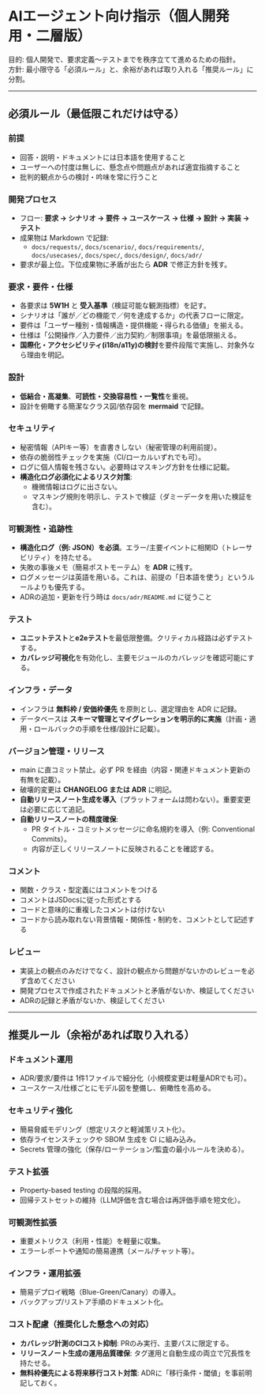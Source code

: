 # AIエージェント向け指示（個人開発用・二層版）

目的: 個人開発で、要求定義〜テストまでを秩序立てて進めるための指針。  
方針: 最小限守る「必須ルール」と、余裕があれば取り入れる「推奨ルール」に分割。  

---

## 必須ルール（最低限これだけは守る）

### 前提

- 回答・説明・ドキュメントには日本語を使用すること
- ユーザーへの忖度は無しに、懸念点や問題点があれば適宜指摘すること
- 批判的観点からの検討・吟味を常に行うこと

### 開発プロセス

- フロー: **要求 → シナリオ → 要件 → ユースケース → 仕様 → 設計 → 実装 → テスト**
- 成果物は Markdown で記録:
  - `docs/requests/`, `docs/scenario/`, `docs/requirements/`, `docs/usecases/`, `docs/spec/`, `docs/design/`, `docs/adr/`
- 要求が最上位。下位成果物に矛盾が出たら **ADR** で修正方針を残す。

### 要求・要件・仕様

- 各要求は **5W1H** と **受入基準**（検証可能な観測指標）を記す。
- シナリオは「誰が／どの機能で／何を達成するか」の代表フローに限定。
- 要件は「ユーザー種別・情報構造・提供機能・得られる価値」を揃える。
- 仕様は「公開操作／入力要件／出力契約／制限事項」を最低限揃える。
- **国際化・アクセシビリティ(i18n/a11y)の検討**を要件段階で実施し、対象外なら理由を明記。

### 設計

- **低結合・高凝集**、**可読性・交換容易性・一覧性**を重視。
- 設計を俯瞰する簡潔なクラス図/依存図を **mermaid** で記録。

### セキュリティ

- 秘密情報（APIキー等）を直書きしない（秘密管理の利用前提）。
- 依存の脆弱性チェックを実施（CI/ローカルいずれでも可）。
- ログに個人情報を残さない。必要時はマスキング方針を仕様に記載。
- **構造化ログ必須化によるリスク対策**:  
  - 機微情報はログに出さない。  
  - マスキング規則を明示し、テストで検証（ダミーデータを用いた検証を含む）。

### 可観測性・追跡性

- **構造化ログ（例: JSON）を必須**。エラー/主要イベントに相関ID（トレーサビリティ）を持たせる。
- 失敗の事後メモ（簡易ポストモーテム）を **ADR** に残す。
- ログメッセージは英語を用いる。これは、前提の「日本語を使う」というルールよりも優先する。
- ADRの追加・更新を行う時は `docs/adr/README.md` に従うこと

### テスト

- **ユニットテスト**と**e2eテスト**を最低限整備。クリティカル経路は必ずテストする。
- **カバレッジ可視化**を有効化し、主要モジュールのカバレッジを確認可能にする。

### インフラ・データ

- インフラは **無料枠 / 安価枠優先** を原則とし、選定理由を ADR に記録。
- データベースは **スキーマ管理とマイグレーションを明示的に実施**（計画・適用・ロールバックの手順を仕様/設計に記載）。

### バージョン管理・リリース

- main に直コミット禁止。必ず PR を経由（内容・関連ドキュメント更新の有無を記載）。
- 破壊的変更は **CHANGELOG または ADR** に明記。
- **自動リリースノート生成を導入**（プラットフォームは問わない）。重要変更は必要に応じて追記。
- **自動リリースノートの精度確保**:  
  - PR タイトル・コミットメッセージに命名規約を導入（例: Conventional Commits）。  
  - 内容が正しくリリースノートに反映されることを確認する。

### コメント

- 関数・クラス・型定義にはコメントをつける
- コメントはJSDocsに従った形式とする
- コードと意味的に重複したコメントは付けない
- コードから読み取れない背景情報・関係性・制約を、コメントとして記述する

### レビュー

- 実装上の観点のみだけでなく、設計の観点から問題がないかのレビューを必ず含めてください
- 開発プロセスで作成されたドキュメントと矛盾がないか、検証してください
- ADRの記録と矛盾がないか、検証してください

---

## 推奨ルール（余裕があれば取り入れる）

### ドキュメント運用

- ADR/要求/要件は 1件1ファイルで細分化（小規模変更は軽量ADRでも可）。
- ユースケース/仕様ごとにモデル図を整備し、俯瞰性を高める。

### セキュリティ強化

- 簡易脅威モデリング（想定リスクと軽減策リスト化）。
- 依存ライセンスチェックや SBOM 生成を CI に組み込み。
- Secrets 管理の強化（保存/ローテーション/監査の最小ルールを決める）。

### テスト拡張

- Property-based testing の段階的採用。
- 回帰テストセットの維持（LLM評価を含む場合は再評価手順を短文化）。

### 可観測性拡張

- 重要メトリクス（利用・性能）を軽量に収集。
- エラーレポートや通知の簡易連携（メール/チャット等）。

### インフラ・運用拡張

- 簡易デプロイ戦略（Blue-Green/Canary）の導入。
- バックアップ/リストア手順のドキュメント化。

### コスト配慮（推奨化した懸念への対応）

- **カバレッジ計測のCIコスト抑制**: PRのみ実行、主要パスに限定する。  
- **リリースノート生成の運用品質確保**: タグ運用と自動生成の両立で冗長性を持たせる。  
- **無料枠優先による将来移行コスト対策**: ADRに「移行条件・閾値」を事前明記しておく。
